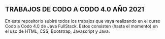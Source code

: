 ## TRABAJOS DE CODO A CODO 4.0 AÑO 2021
En este repositorio subiré todos los trabajos que vaya realizando en el curso
Codo a Codo 4.0 de Java FullStack.
Estos consisten (hasta el momento) en el uso de HTML, CSS, Bootstrap, Javascript y Java.